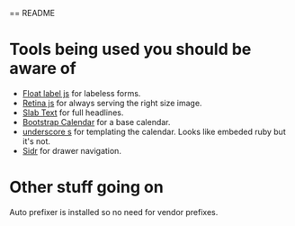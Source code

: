 == README

# Tools being used you should be aware of

- [Float label js](http://clubdesign.github.io/floatlabels.js/) for labeless forms.
- [Retina js](http://imulus.github.io/retinajs/) for always serving the right size image.
- [Slab Text](http://freqdec.github.io/slabText/) for full headlines.
- [Bootstrap Calendar](http://bootstrap-calendar.azurewebsites.net/) for a base calendar.
- [underscore s](http://underscorejs.org/) for templating the calendar. Looks like embeded ruby but it's not.
- [Sidr](http://www.berriart.com/sidr/) for drawer navigation.

# Other stuff going on

Auto prefixer is installed so no need for vendor prefixes.